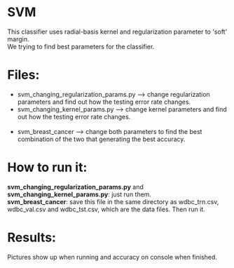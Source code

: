# SVM 
This classifier uses radial-basis kernel and regularization parameter to 'soft' margin.<br />
We trying to find best parameters for the classifier.

# Files:
* svm_changing_regularization_params.py  -->  change regularization parameters and find out how the testing error rate changes. <br />
* svm_changing_kernel_params.py  -->  change kernel parameters and find out how the testing error rate changes. <br /><br />
* svm_breast_cancer  -->  change both parameters to find the best combination of the two that generating the best accuracy.

# How to run it:
<b>svm_changing_regularization_params.py</b> and <b>svm_changing_kernel_params.py</b>: just run them. <br />
<b>svm_breast_cancer</b>: save this file in the same directory as wdbc_trn.csv, wdbc_val.csv and wdbc_tst.csv, which are the data files. Then run it.

# Results:
Pictures show up when running and accuracy on console when finished.
